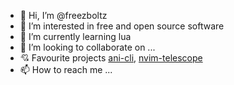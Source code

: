 - 👋 Hi, I’m @freezboltz
- 👀 I’m interested in free and open source software
- 🌱 I’m currently learning lua
- 💞️ I’m looking to collaborate on ...
- 💘 Favourite projects [ani-cli](https://github.com/pystardust/ani-cli), [nvim-telescope](https://github.com/nvim-telescope/telescope.nvim)
- 📫 How to reach me ...

<!---
freezboltz/freezboltz is a ✨ special ✨ repository because its `README.md` (this file) appears on your GitHub profile.
You can click the Preview link to take a look at your changes.
--->
